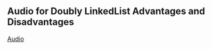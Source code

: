 ## Audio for Doubly LinkedList Advantages and Disadvantages
[Audio](https://drive.google.com/file/d/10Xql_ARPJgVYjor3VsX5pQeql82WFwbp/view?usp=sharing)

